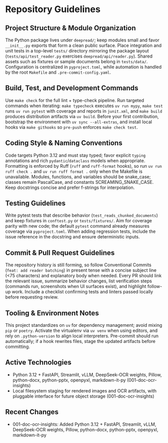# Repository Guidelines

## Project Structure & Module Organization

The Python package lives under `deepread/`; keep modules small and favor `__init__.py` exports that form a clean public surface. Place integration and unit tests in a top-level `tests/` directory mirroring the package layout (`tests/api/test_reader.py` exercises `deepread/api/reader.py`). Shared assets such as fixtures or sample documents belong in `tests/data/`. Configuration is centralized in `pyproject.toml`, while automation is handled by the root `Makefile` and `.pre-commit-config.yaml`.

## Build, Test, and Development Commands

Use `make check` for the full lint + type-check pipeline. Run targeted commands when iterating: `make typecheck` executes `uv run mypy`, `make test` runs `uv run pytest` with coverage and reports in `junit.xml`, and `make build` produces distribution artifacts via `uv build`. Before your first contribution, bootstrap the environment with `uv sync --all-extras`, and install local hooks via `make githooks` so `pre-push` enforces `make check test`.

## Coding Style & Naming Conventions

Code targets Python 3.12 and must stay typed; favor explicit `typing` annotations and rich `pydantic`/`dataclass` models when appropriate. Formatting is enforced by Ruff (`ruff` and `ruff-format` hooks), so run `uv run ruff check .` and `uv run ruff format .` only when the Makefile is unavailable. Modules, functions, and variables should be snake_case; classes remain PascalCase, and constants SCREAMING_SNAKE_CASE. Keep docstrings concise and prefer f-strings for interpolation.

## Testing Guidelines

Write pytest tests that describe behavior (`test_reads_chunked_documents`) and keep fixtures in `conftest.py` or `tests/fixtures/`. Aim for coverage parity with new code; the default `pytest` command already measures coverage via `pyproject.toml`. When adding regression tests, include the issue reference in the docstring and ensure deterministic inputs.

## Commit & Pull Request Guidelines

The repository history is still forming, so follow Conventional Commits (`feat: add reader batching`) in present tense with a concise subject line (<75 characters) and explanatory body when needed. Every PR should link the relevant issue, summarize behavior changes, list verification steps (commands run, screenshots when UI surfaces exist), and highlight follow-up work. Include a checklist confirming tests and linters passed locally before requesting review.

## Tooling & Environment Notes

This project standardizes on `uv` for dependency management; avoid mixing `pip` or `poetry`. Activate the virtualenv via `uv venv` when using editors, and rely on `.python-version` to align local interpreters. Pre-commit should run automatically; if a hook rewrites files, stage the updated artifacts before committing.

## Active Technologies

- Python 3.12 + FastAPI, Streamlit, vLLM, DeepSeek-OCR weights, Pillow, python-docx, python-pptx, openpyxl, markdown-it-py (001-doc-ocr-insights)
- Local filesystem staging for rendered images and OCR artifacts, with pluggable interface for future object storage (001-doc-ocr-insights)

## Recent Changes

- 001-doc-ocr-insights: Added Python 3.12 + FastAPI, Streamlit, vLLM, DeepSeek-OCR weights, Pillow, python-docx, python-pptx, openpyxl, markdown-it-py
